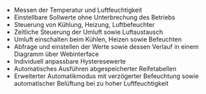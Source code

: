 * Messen der Temperatur und Luftfeuchtigkeit
* Einstellbare Sollwerte ohne Unterbrechung des Betriebs
* Steuerung von Kühlung, Heizung, Luftbefeuchter
* Zeitliche Steuerung der Umluft sowie Luftaustausch
* Umluft einschalten beim Kühlen, Heizen sowie Befeuchten
* Abfrage und einstellen der Werte sowie dessen Verlauf in einem Diagramm über Webinterface
* Individuell anpassbare Hysteresewerte
* Automatisches Ausführen abgespeicherter Reifetabellen
* Erweiterter Automatikmodus mit verzögerter Befeuchtung sowie automatischer Belüftung bei zu hoher Luftfeuchtigkeit
